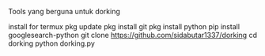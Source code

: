 Tools yang berguna untuk dorking

install for termux
pkg update
pkg install git
pkg install python
pip install googlesearch-python
git clone https://github.com/sidabutar1337/dorking
cd dorking
python dorking.py
